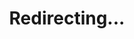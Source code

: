 ---
title: Redirecting...
layout: redirect
sitemap: false
permalink: /Ukraine
redirect_to: /UKR/
---